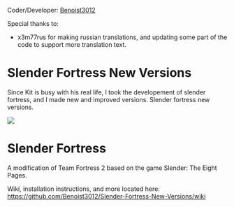 Coder/Developer: [Benoist3012](http://steamcommunity.com/id/Benoist3012/)

Special thanks to:

- x3m77rus for making russian translations, and updating some part of the code to support more translation text.

# Slender Fortress New Versions

Since Kit is busy with his real life, I took the developement of slender fortress, and I made new and improved versions. Slender fortress new versions.

![](https://cloud.githubusercontent.com/assets/4492504/4125890/ff16b996-32e5-11e4-96b9-102fc0175adf.jpg)

Slender Fortress
================

A modification of Team Fortress 2 based on the game Slender: The Eight Pages.

Wiki, installation instructions, and more located here: https://github.com/Benoist3012/Slender-Fortress-New-Versions/wiki
